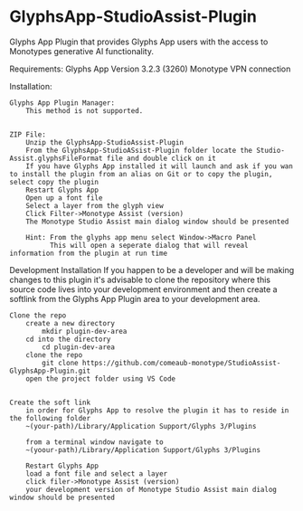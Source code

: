 # GlyphsApp-StudioAssist-Plugin
Glyphs App Plugin that provides Glyphs App users with the access to Monotypes generative AI functionality.



Requirements:
    Glyphs App Version 3.2.3 (3260)
    Monotype VPN connection



Installation:

    Glyphs App Plugin Manager:
        This method is not supported.


    ZIP File:
        Unzip the GlyphsApp-StudioAssist-Plugin
        From the GlyphsApp-StudioASsist-Plugin folder locate the Studio-Assist.glyphsFileFormat file and double click on it
        If you have Glyphs App installed it will launch and ask if you wan to install the plugin from an alias on Git or to copy the plugin, select copy the plugin
        Restart Glyphs App
        Open up a font file
        Select a layer from the glyph view
        Click Filter->Monotype Assist (version)
        The Monotype Studio Assist main dialog window should be presented

        Hint: From the glyphs app menu select Window->Macro Panel
              This will open a seperate dialog that will reveal information from the plugin at run time




Development Installation
    If you happen to be a developer and will be making changes to this plugin it's advisable 
    to clone the repository where this source code lives into your development environment and
    then create a softlink from the Glyphs App Plugin area to your development area.

    Clone the repo
        create a new directory
            mkdir plugin-dev-area
        cd into the directory
            cd plugin-dev-area
        clone the repo
            git clone https://github.com/comeaub-monotype/StudioAssist-GlyphsApp-Plugin.git
        open the project folder using VS Code


    Create the soft link
        in order for Glyphs App to resolve the plugin it has to reside in the following folder
        ~(your-path)/Library/Application Support/Glyphs 3/Plugins 

        from a terminal window navigate to 
        ~(yoour-path)/Library/Application Support/Glyphs 3/Plugins

        Restart Glyphs App
        load a font file and select a layer
        click filer->Monotype Assist (version) 
        your development version of Monotype Studio Assist main dialog window should be presented
